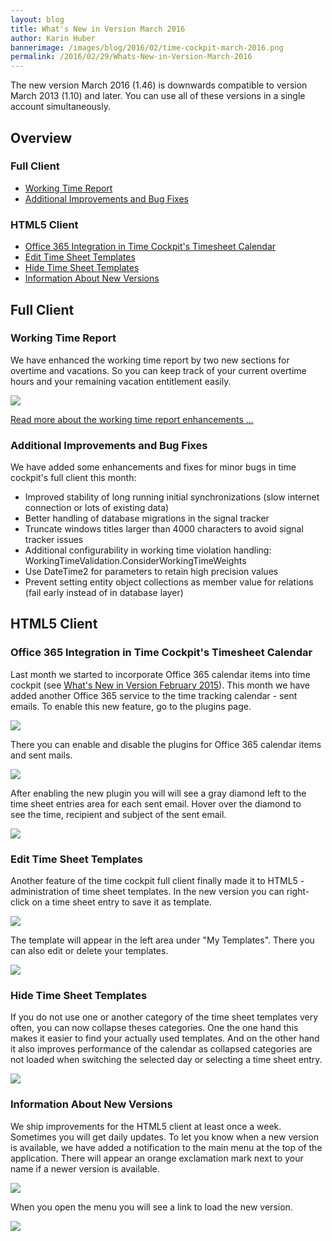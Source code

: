 ```yaml
---
layout: blog
title: What's New in Version March 2016
author: Karin Huber
bannerimage: /images/blog/2016/02/time-cockpit-march-2016.png
permalink: /2016/02/29/Whats-New-in-Version-March-2016
---
```


<p xmlns="http://www.w3.org/1999/xhtml">The new version March 2016 (1.46) is downwards compatible to version March 2013 (1.10) and later. You can use all of these versions in a single account simultaneously.</p><h2 xmlns="http://www.w3.org/1999/xhtml">Overview</h2><h3 xmlns="http://www.w3.org/1999/xhtml">Full Client</h3><ul xmlns="http://www.w3.org/1999/xhtml">
  <li>
    <a href="#working-time-report">Working Time Report</a>
  </li>
  <li>
    <a href="#additional-improvements">Additional Improvements and Bug Fixes</a>
  </li>
</ul><h3 xmlns="http://www.w3.org/1999/xhtml">HTML5 Client</h3><ul xmlns="http://www.w3.org/1999/xhtml">
  <li>
    <a href="#sent-emails">Office 365 Integration in Time Cockpit's Timesheet Calendar</a>
  </li>
  <li>
    <a href="#edit-timesheet-templates">Edit Time Sheet Templates</a>
  </li>
  <li>
    <a href="#hide-timesheet-templates">Hide Time Sheet Templates</a>
  </li>
  <li>
    <a href="#new-versions">Information About New Versions</a>
  </li>
</ul><h2 xmlns="http://www.w3.org/1999/xhtml">Full Client</h2><h3 xmlns="http://www.w3.org/1999/xhtml">
  <a id="working-time-report" name="working-time-report" class="mce-item-anchor"></a>Working Time Report</h3><p xmlns="http://www.w3.org/1999/xhtml">We have enhanced the working time report by two new sections for overtime and vacations. So you can keep track of your current overtime hours and your remaining vacation entitlement easily.</p><p xmlns="http://www.w3.org/1999/xhtml">
  <img src="{{site.baseurl}}images/blog/2016/02/time-report-overtime-vacation.png" />
</p><p xmlns="http://www.w3.org/1999/xhtml">
  <a href="~/blog/2016/02/29/Time-Report-With-Overtime-and-Vacation-Entitlement">Read more about the working time report enhancements ...</a>
</p><h3 xmlns="http://www.w3.org/1999/xhtml">
  <a id="additional-improvements" name="additional-improvements" class="mce-item-anchor"></a>Additional Improvements and Bug Fixes
<br /></h3><p xmlns="http://www.w3.org/1999/xhtml">We have added some enhancements and fixes for minor bugs in time cockpit's full client this month:</p><ul xmlns="http://www.w3.org/1999/xhtml">
  <li>Improved stability of long running initial synchronizations (slow internet connection or lots of existing data)</li>
  <li>Better handling of database migrations in the signal tracker</li>
  <li>Truncate windows titles larger than 4000 characters to avoid signal tracker issues</li>
  <li>Additional configurability in working time violation handling: WorkingTimeValidation.ConsiderWorkingTimeWeights</li>
  <li>Use DateTime2 for parameters to retain high precision values</li>
  <li>Prevent setting entity object collections as member value for relations (fail early instead of in database layer)</li>
</ul><h2 xmlns="http://www.w3.org/1999/xhtml">HTML5 Client</h2><h3 xmlns="http://www.w3.org/1999/xhtml">
  <a id="sent-emails" name="sent-emails" class="mce-item-anchor"></a>Office 365 Integration in Time Cockpit's Timesheet Calendar
<br /></h3><p xmlns="http://www.w3.org/1999/xhtml">Last month we started to incorporate Office 365 calendar items into time cockpit (see <a href="~/blog/2016/01/31/Whats-New-in-Version-February-2016">What's New in Version February 2015</a>). This month we have added another Office 365 service to the time tracking calendar - sent emails. To enable this new feature, go to the plugins page.</p><p xmlns="http://www.w3.org/1999/xhtml">
  <img src="{{site.baseurl}}images/blog/2016/02/time-cockpit-plugins.png" />
</p><p xmlns="http://www.w3.org/1999/xhtml">There you can enable and disable the plugins for Office 365 calendar items and sent mails.</p><p xmlns="http://www.w3.org/1999/xhtml">
  <img src="{{site.baseurl}}images/blog/2016/02/time-cockpit-enable-plugins.png" />
</p><p xmlns="http://www.w3.org/1999/xhtml">After enabling the new plugin you will will see a gray diamond left to the time sheet entries area for each sent email. Hover over the diamond to see the time, recipient and subject of the sent email.<br /></p><p xmlns="http://www.w3.org/1999/xhtml">
  <img src="{{site.baseurl}}images/blog/2016/02/time-tracking-calendar-with-office365-items.png" />
</p><h3 xmlns="http://www.w3.org/1999/xhtml">
  <a id="edit-timesheet-templates" name="edit-timesheet-templates" class="mce-item-anchor"></a>Edit Time Sheet Templates
<br /></h3><p xmlns="http://www.w3.org/1999/xhtml">Another feature of the time cockpit full client finally made it to HTML5 - administration of time sheet templates. In the new version you can right-click on a time sheet entry to save it as template.</p><p xmlns="http://www.w3.org/1999/xhtml">
  <img src="{{site.baseurl}}images/blog/2016/02/save-time-sheet-entry-as-template.png" />
</p><p xmlns="http://www.w3.org/1999/xhtml">The template will appear in the left area under "My Templates". There you can also edit or delete your templates.<br /></p><p xmlns="http://www.w3.org/1999/xhtml">
  <img src="{{site.baseurl}}images/blog/2016/02/edit-or-remove-time-sheet-templates.png" />
</p><h3 xmlns="http://www.w3.org/1999/xhtml">
  <a id="hide-timesheet-templates" name="hide-timesheet-templates" class="mce-item-anchor"></a>Hide Time Sheet Templates</h3><p xmlns="http://www.w3.org/1999/xhtml">If you do not use one or another category of the time sheet templates very often, you can now collapse theses categories. One the one hand this makes it easier to find your actually used templates. And on the other hand it also improves performance of the calendar as collapsed categories are not loaded when switching the selected day or selecting a time sheet entry.</p><p xmlns="http://www.w3.org/1999/xhtml">
  <img src="{{site.baseurl}}images/blog/2016/02/collapse-time-sheet-templates.png" />
</p><h3 xmlns="http://www.w3.org/1999/xhtml">
  <a id="new-versions" name="new-versions" class="mce-item-anchor"></a>Information About New Versions</h3><p xmlns="http://www.w3.org/1999/xhtml">We ship improvements for the HTML5 client at least once a week. Sometimes you will get daily updates. To let you know when a new version is available, we have added a notification to the main menu at the top of the application. There will appear an orange exclamation mark next to your name if a newer version is available.</p><p xmlns="http://www.w3.org/1999/xhtml">
  <img src="{{site.baseurl}}images/blog/2016/02/new-version-menu.png" />
</p><p xmlns="http://www.w3.org/1999/xhtml">When you open the menu you will see a link to load the new version.<br /></p><p xmlns="http://www.w3.org/1999/xhtml">
  <img src="{{site.baseurl}}images/blog/2016/02/new-version-menu-expanded.png" />
</p>